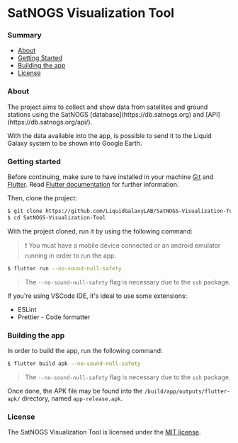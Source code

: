 # SatNOGS Visualization Tool

### Summary
- [About](#about)
- [Getting Started](#getting-started)
- [Building the app](#building-the-app)
- [License](#license)

### About
<p>
The project aims to collect and show data from satellites and ground stations using the SatNOGS [database](https://db.satnogs.org) and [API](https://db.satnogs.org/api/).

With the data available into the app, is possible to send it to the Liquid Galaxy system to be shown into Google Earth.
</p>

### Getting started
Before continuing, make sure to have installed in your machine [Git](https://git-scm.com/) and [Flutter](https://flutter.dev). Read [Flutter documentation](https://docs.flutter.dev) for further information.

Then, clone the project:
```bash
$ git clone https://github.com/LiquidGalaxyLAB/SatNOGS-Visualization-Tool.git
$ cd SatNOGS-Visualization-Tool
```
With the project cloned, run it by using the following command:
> ❗ You must have a mobile device connected or an android emulator running in order to run the app.
```bash
$ flutter run --no-sound-null-safety
```
> The `--no-sound-null-safety` flag is necessary due to the `ssh` package.

If you're using VSCode IDE, it's ideal to use some extensions:
- ESLint
- Prettier - Code formatter

### Building the app
In order to build the app, run the following command:
```bash
$ flutter build apk --no-sound-null-safety
```
> The `--no-sound-null-safety` flag is necessary due to the `ssh` package.

Once done, the APK file may be found into the `/build/app/outputs/flutter-apk/` directory, named `app-release.apk`.

### License
The SatNOGS Visualization Tool is licensed under the [MIT license](https://opensource.org/licenses/MIT).
